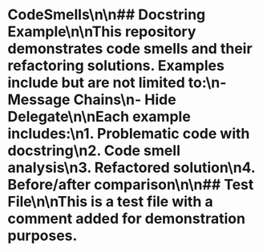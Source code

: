 # CodeSmells\n\n## Docstring Example\n\nThis repository demonstrates code smells and their refactoring solutions. Examples include but are not limited to:\n- Message Chains\n- Hide Delegate\n\nEach example includes:\n1. Problematic code with docstring\n2. Code smell analysis\n3. Refactored solution\n4. Before/after comparison\n\n## Test File\n\nThis is a test file with a comment added for demonstration purposes.